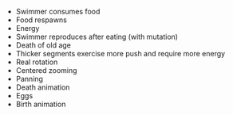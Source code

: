 * Swimmer consumes food
* Food respawns
* Energy
* Swimmer reproduces after eating (with mutation)
* Death of old age
* Thicker segments exercise more push and require more energy
* Real rotation
* Centered zooming
* Panning
* Death animation
* Eggs
* Birth animation
